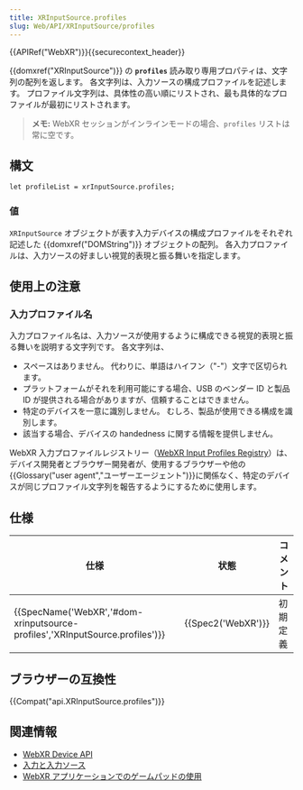 ```yaml
---
title: XRInputSource.profiles
slug: Web/API/XRInputSource/profiles
---
```


{{APIRef("WebXR")}}{{securecontext_header}}

{{domxref("XRInputSource")}} の **`profiles`** 読み取り専用プロパティは、文字列の配列を返します。 各文字列は、入力ソースの構成プロファイルを記述します。 プロファイル文字列は、具体性の高い順にリストされ、最も具体的なプロファイルが最初にリストされます。

> **メモ:** WebXR セッションがインラインモードの場合、`profiles` リストは常に空です。

## 構文

```
let profileList = xrInputSource.profiles;
```

### 値

`XRInputSource` オブジェクトが表す入力デバイスの構成プロファイルをそれぞれ記述した {{domxref("DOMString")}} オブジェクトの配列。 各入力プロファイルは、入力ソースの好ましい視覚的表現と振る舞いを指定します。

## 使用上の注意

### 入力プロファイル名

入力プロファイル名は、入力ソースが使用するように構成できる視覚的表現と振る舞いを説明する文字列です。 各文字列は、

- スペースはありません。 代わりに、単語はハイフン（"-"）文字で区切られます。
- プラットフォームがそれを利用可能にする場合、USB のベンダー ID と製品 ID が提供される場合がありますが、信頼することはできません。
- 特定のデバイスを一意に識別しません。 むしろ、製品が使用できる構成を識別します。
- 該当する場合、デバイスの handedness に関する情報を提供しません。

WebXR 入力プロファイルレジストリー（[WebXR Input Profiles Registry](https://github.com/immersive-web/webxr-input-profiles/tree/master/packages/registry)）は、デバイス開発者とブラウザー開発者が、使用するブラウザーや他の{{Glossary("user agent","ユーザーエージェント")}}に関係なく、特定のデバイスが同じプロファイル文字列を報告するようにするために使用します。

## 仕様

| 仕様                                                                                                 | 状態                     | コメント |
| ---------------------------------------------------------------------------------------------------- | ------------------------ | -------- |
| {{SpecName('WebXR','#dom-xrinputsource-profiles','XRInputSource.profiles')}} | {{Spec2('WebXR')}} | 初期定義 |

## ブラウザーの互換性

{{Compat("api.XRInputSource.profiles")}}

## 関連情報

- [WebXR Device API](/ja/docs/Web/API/WebXR_Device_API)
- [入力と入力ソース](/ja/docs/Web/API/WebXR_Device_API/Inputs)
- [WebXR アプリケーションでのゲームパッドの使用](/ja/docs/Web/WebXR%20Device%20API/Gamepads)
